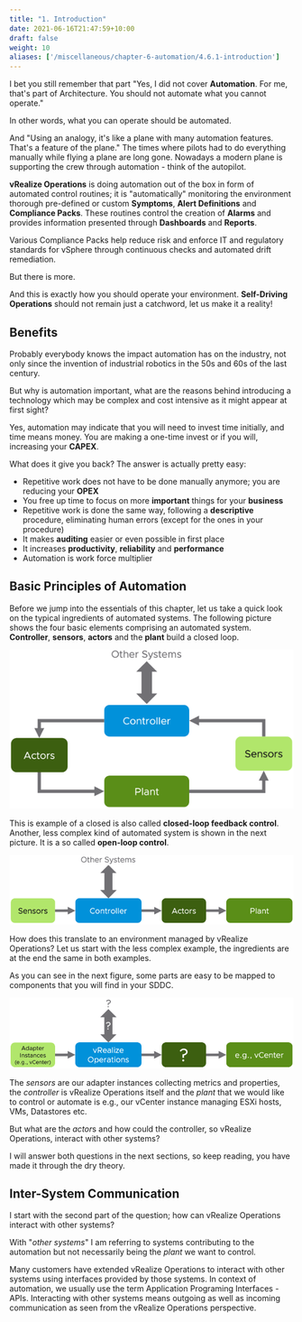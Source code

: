 ```yaml
---
title: "1. Introduction"
date: 2021-06-16T21:47:59+10:00
draft: false
weight: 10
aliases: ['/miscellaneous/chapter-6-automation/4.6.1-introduction']
---
```


I bet you still remember that part "Yes, I did not cover **Automation**. For me, that's part of Architecture. You should not automate what you cannot operate."

In other words, what you can operate should be automated.

And "Using an analogy, it's like a plane with many automation features. That's a feature of the plane." The times where pilots had to do everything manually while flying a plane are long gone. Nowadays a modern plane is supporting the crew through automation - think of the autopilot.

**vRealize Operations** is doing automation out of the box in form of automated control routines; it is "automatically" monitoring the environment thorough pre-defined or custom **Symptoms**, **Alert Definitions** and **Compliance Packs**. These routines control the creation of **Alarms** and provides information presented through **Dashboards** and **Reports**.

Various Compliance Packs help reduce risk and enforce IT and regulatory standards for vSphere through continuous checks and automated drift remediation.

But there is more.

And this is exactly how you should operate your environment. **Self-Driving Operations** should not remain just a catchword, let us make it a reality!

## Benefits

Probably everybody knows the impact automation has on the industry, not only since the invention of industrial robotics in the 50s and 60s of the last century.

But why is automation important, what are the reasons behind introducing a technology which may be complex and cost intensive as it might appear at first sight?

Yes, automation may indicate that you will need to invest time initially, and time means money. You are making a one-time invest or if you will, increasing your **CAPEX**.

What does it give you back? The answer is actually pretty easy:

- Repetitive work does not have to be done manually anymore; you are reducing your **OPEX**
- You free up time to focus on more **important** things for your **business**
- Repetitive work is done the same way, following a **descriptive** procedure, eliminating human errors (except for the ones in your procedure)
- It makes **auditing** easier or even possible in first place
- It increases **productivity**, **reliability** and **performance**
- Automation is work force multiplier

## Basic Principles of Automation

Before we jump into the essentials of this chapter, let us take a quick look on the typical ingredients of automated systems. The following picture shows the four basic elements comprising an automated system. **Controller**, **sensors**, **actors** and the **plant** build a closed loop.

![Components of an automated system](4.6.1-fig-1.png "Components of an automated system")

This is example of a closed is also called **closed-loop feedback control**. Another, less complex kind of automated system is shown in the next picture. It is a so called **open-loop control**.

![Automated system components](4.6.1-fig-2.png "Open-loop control system")

How does this translate to an environment managed by vRealize Operations? Let us start with the less complex example, the ingredients are at the end the same in both examples.

As you can see in the next figure, some parts are easy to be mapped to components that you will find in your SDDC.

![Open Loop](4.6.1-fig-3.png "vRealize Operations in an open-loop control system")

The *sensors* are our adapter instances collecting metrics and properties, the *controller* is vRealize Operations itself and the *plant* that we would like to control or automate is e.g., our vCenter instance managing ESXi hosts, VMs, Datastores etc.

But what are the *actor*s and how could the controller, so vRealize Operations, interact with other systems?

I will answer both questions in the next sections, so keep reading, you have made it through the dry theory.

## Inter-System Communication

I start with the second part of the question; how can vRealize Operations interact with other systems?

With "*other systems*" I am referring to systems contributing to the automation but not necessarily being the *plant* we want to control.

Many customers have extended vRealize Operations to interact with other systems using interfaces provided by those systems. In context of automation, we usually use the term Application Programing Interfaces - APIs. Interacting with other systems means outgoing as well as incoming communication as seen from the vRealize Operations perspective.
